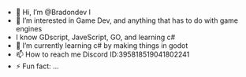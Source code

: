 - 👋 Hi, I’m @Bradondev I
- 👀 I’m interested in Game Dev, and anything that has to do with game engines
- I know GDscript, JaveScript, GO, and learning c#
- 🌱 I’m currently learning c# by making things in godot 
- 📫 How to reach me Discord ID:395818519041802241 
- ⚡ Fun fact: ...

<!---
Bradondev/Bradondev is a ✨ special ✨ repository because its `README.md` (this file) appears on your GitHub profile.
You can click the Preview link to take a look at your changes.
--->

